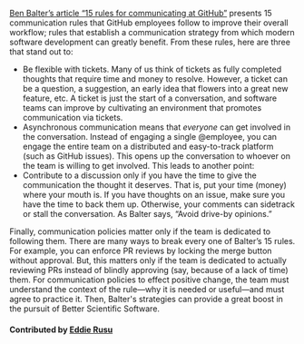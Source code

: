 [Ben Balter’s article “15 rules for communicating at GitHub”](https://ben.balter.com/2014/11/06/rules-of-communicating-at-github/)
presents 15 communication rules that GitHub employees follow to improve their overall workflow; rules that establish a
communication strategy from which modern software development can greatly benefit. From these rules, here are three that
stand out to:

  * Be flexible with tickets. Many of us think of tickets as fully completed thoughts that require time
    and money to resolve. However, a ticket can be a question, a suggestion, an early idea that flowers
    into a great new feature, etc. A ticket is just the start of a conversation, and software teams can
    improve by cultivating an environment that promotes communication via tickets.
  * Asynchronous communication means that *everyone* can get involved in the conversation. Instead of
    engaging a single @employee, you can engage the entire team on a distributed and easy-to-track
    platform (such as GitHub issues). This opens up the conversation to whoever on the team is willing
    to get involved. This leads to another point:
  * Contribute to a discussion only if you have the time to give the communication the thought it deserves.
    That is, put your time (money) where your mouth is. If you have thoughts on an issue, make sure you have the
    time to back them up. Otherwise, your comments can sidetrack or stall the conversation.
    As Balter says, “Avoid drive-by opinions.”

Finally, communication policies matter only if the team is dedicated to following them.
There are many ways to break every one of Balter’s 15 rules. For example, you can enforce PR reviews by locking
the merge button without approval. But, this matters only if the team is dedicated to actually reviewing
PRs instead of blindly approving (say, because of a lack of time) them. For communication policies to effect
positive change, the team must understand the context of the rule—why it is needed or useful—and must agree to practice it.
Then, Balter's strategies can provide a great boost in the pursuit of Better Scientific Software.

#### Contributed by [Eddie Rusu](http://github.com/rusu24edward)
